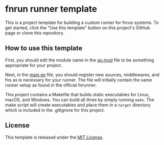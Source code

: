 # fnrun runner template

This is a project template for building a custom runner for fnrun systems. To
get started, click the "Use this template" button on this project's GitHub
page or clone this repository. 

## How to use this template
First, you should edit the module name in the [go.mod](./go.mod) file to be
something appropriate for your project.

Next, in the [main.go](./main.go) file, you should register new sources,
middlewares, and fns as is necessary for your runner. The file will initially
contain the same runner setup as found in the official fnrunner.

This project contains a Makefile that builds static executables for Linux, 
macOS, and Windows. You can build all three by simply running `make`. The make
script will create executables and place them in a `target` directory which is
included in the .gitignore for this project.

## License
This template is released under the [MIT License](LICENSE).